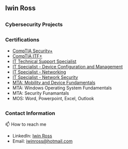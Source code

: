 <h2> Iwin Ross </h2>

## <h3> Cybersecurity Projects </h3>

## <h3> Certifications </h3>

- [CompTIA Security+](https://www.credly.com/badges/502129a3-c05e-4e1c-92e6-9afdf31f0070/public_url/)
- [CompTIA ITF+](https://www.credly.com/badges/1afe84e3-026f-4f51-9c69-905e1dd94869/public_url)
- [IT Technical Support Specialist](https://www.credly.com/badges/b6385739-9cc2-4576-b19c-0c60ead65470/public_url)
- [IT Specialist - Device Configuration and Management](https://www.credly.com/badges/e5854ca8-c261-4296-8784-052556508580/public_url)
- [IT Specialist - Networking](https://www.credly.com/badges/1eabec7f-4979-4e01-8b86-c76d1789f0b9/public_url)
- [IT Specialist - Network Security](https://www.credly.com/badges/31af8381-6ad7-421b-b8cf-937122681a9d/public_url)
- [MTA: Mobility and Device Fundamentals](https://www.credly.com/badges/706573c2-4a04-4e40-8fc1-f84103c8854d/public_url)
- MTA: Windows Operating System Fundamentals
- MTA: Security Funamantals
- MOS: Word, Powerpoint, Excel, Outlook

## <h3> Contact Information </h3>
📫 How to reach me

- LinkedIn: [Iwin Ross](https://www.linkedin.com/in/iwin-ross-42078b144/)
- Email: iwinross@hotmail.com
